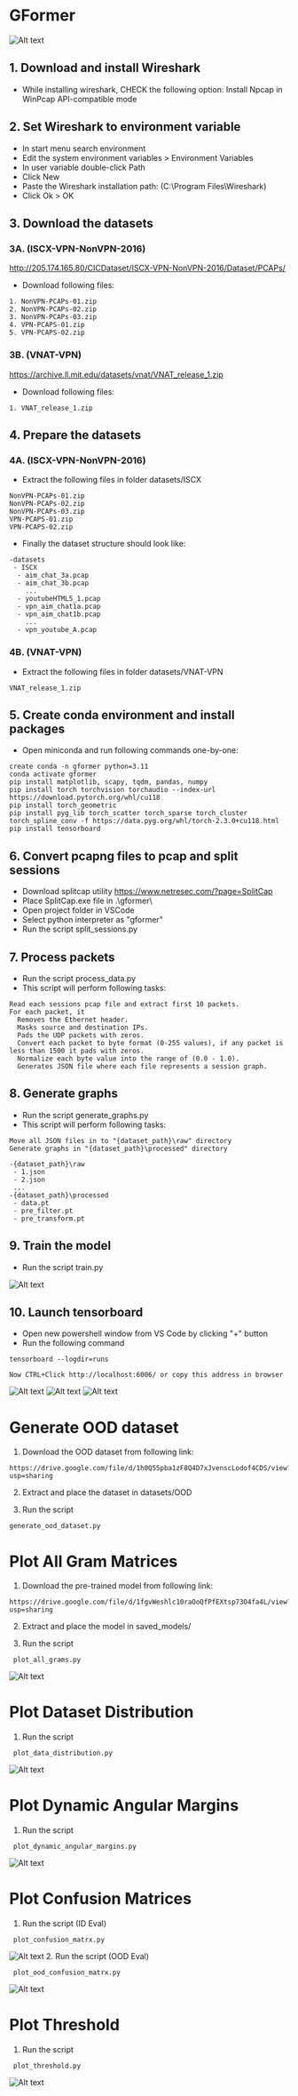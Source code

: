 # GFormer
![Alt text](assets/model.png?raw=true "Model")

## 1. Download and install Wireshark
* While installing wireshark, CHECK the following option: Install Npcap in WinPcap API-compatible mode
## 2. Set Wireshark to environment variable
* In start menu search environment
* Edit the system environment variables > Environment Variables
* In user variable double-click Path
* Click New
* Paste the Wireshark installation path: (C:\Program Files\Wireshark)
* Click Ok > OK

## 3. Download the datasets
### 3A. (ISCX-VPN-NonVPN-2016)

http://205.174.165.80/CICDataset/ISCX-VPN-NonVPN-2016/Dataset/PCAPs/

* Download following files:
```
1. NonVPN-PCAPs-01.zip
2. NonVPN-PCAPs-02.zip
3. NonVPN-PCAPs-03.zip
4. VPN-PCAPS-01.zip
5. VPN-PCAPS-02.zip
```
### 3B. (VNAT-VPN)
https://archive.ll.mit.edu/datasets/vnat/VNAT_release_1.zip
* Download following files:
```
1. VNAT_release_1.zip
```

## 4. Prepare the datasets
### 4A. (ISCX-VPN-NonVPN-2016)

* Extract the following files in folder datasets/ISCX
```
NonVPN-PCAPs-01.zip
NonVPN-PCAPs-02.zip
NonVPN-PCAPs-03.zip
VPN-PCAPS-01.zip
VPN-PCAPS-02.zip
```

* Finally the dataset structure should look like:
```
-datasets
 - ISCX
  - aim_chat_3a.pcap
  - aim_chat_3b.pcap
	...
  - youtubeHTML5_1.pcap
  - vpn_aim_chat1a.pcap
  - vpn_aim_chat1b.pcap
	...
  - vpn_youtube_A.pcap
```
### 4B. (VNAT-VPN)
* Extract the following files in folder datasets/VNAT-VPN
```
VNAT_release_1.zip
```

## 5. Create conda environment and install packages
* Open miniconda and run following commands one-by-one:
```
create conda -n gformer python=3.11
conda activate gformer
pip install matplotlib, scapy, tqdm, pandas, numpy
pip install torch torchvision torchaudio --index-url https://download.pytorch.org/whl/cu118
pip install torch_geometric
pip install pyg_lib torch_scatter torch_sparse torch_cluster torch_spline_conv -f https://data.pyg.org/whl/torch-2.3.0+cu118.html
pip install tensorboard
```

## 6. Convert pcapng files to pcap and split sessions
* Download splitcap utility
   https://www.netresec.com/?page=SplitCap
* Place SplitCap.exe file in .\gformer\
* Open project folder in VSCode
* Select python interpreter as "gformer"
* Run the script split_sessions.py

## 7. Process packets

* Run the script process_data.py
* This script will perform following tasks:
```
Read each sessions pcap file and extract first 10 packets.
For each packet, it
  Removes the Ethernet header.
  Masks source and destination IPs.
  Pads the UDP packets with zeros.
  Convert each packet to byte format (0-255 values), if any packet is less than 1500 it pads with zeros.
  Normalize each byte value into the range of (0.0 - 1.0).
  Generates JSON file where each file represents a session graph.
```

## 8. Generate graphs
* Run the script generate_graphs.py
* This script will perform following tasks:
```
Move all JSON files in to "{dataset_path}\raw" directory
Generate graphs in "{dataset_path}\processed" directory

-{dataset_path}\raw
 - 1.json
 - 2.json
 ...
-{dataset_path}\processed
 - data.pt
 - pre_filter.pt
 - pre_transform.pt
```

## 9. Train the model
* Run the script train.py

![Alt text](assets/training.png?raw=true "Training model")

## 10. Launch tensorboard
* Open new powershell window from VS Code by clicking "+" button
* Run the following command
```
tensorboard --logdir=runs
```
```
Now CTRL+Click http://localhost:6006/ or copy this address in browser
```
![Alt text](assets/tensorboard.png?raw=true "Launch Tensorboard")
![Alt text](assets/graph1.png?raw=true "Tensorboard Training Accuracy Visualization")
![Alt text](assets/graph2.png?raw=true "Tensorboard Training Loss Visualization")




# Generate OOD dataset

1. Download the OOD dataset from following link:
```
https://drive.google.com/file/d/1h0Q55pba1zF8Q4D7xJvenscLodof4CDS/view?usp=sharing
```
2. Extract and place the dataset in datasets/OOD

3. Run the script 
```
generate_ood_dataset.py
```


# Plot All Gram Matrices

1. Download the pre-trained model from following link:
```
https://drive.google.com/file/d/1fgvWeshlc10raOoQfPfEXtsp73O4fa4L/view?usp=sharing
```
2. Extract and place the model in saved_models/

3. Run the script
```
 plot_all_grams.py
```
![Alt text](assets/fig_gram_matrices.png?raw=true "Gram Matrices")



# Plot Dataset Distribution

1. Run the script
```
 plot_data_distribution.py
```
![Alt text](assets/fig_dataset_distribution.png?raw=true "Data Distribution")

# Plot Dynamic Angular Margins

1. Run the script
```
 plot_dynamic_angular_margins.py
``` 
![Alt text](assets/fig_dynamic_angular_margins.png?raw=true "Dynamic Angular Margins")

# Plot Confusion Matrices

1. Run the script (ID Eval)
```
 plot_confusion_matrx.py
``` 
![Alt text](assets/fig_confusion_matrices.png?raw=true "Confusion Matrices")
2. Run the script (OOD Eval)
```
 plot_ood_confusion_matrx.py
``` 
![Alt text](assets/fig_ood_confusion_matrices.png?raw=true "OOD Confusion Matrices")
# Plot Threshold

1. Run the script
```
 plot_threshold.py
``` 
![Alt text](assets/fig_threshold_plot.png?raw=true "Threshold")
